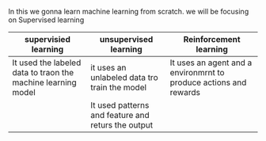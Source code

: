 In this we gonna learn machine learning from scratch. we will be focusing on Supervised learning

|supervisied learning | unsupervised learning | Reinforcement  learning |
| --- | --- | ---|
| It used the labeled data to traon the machine learning model | it uses an unlabeled data tro train the model | It uses an agent and a environmrnt to produce actions and rewards |
| | It used patterns and feature and returs the output | |
